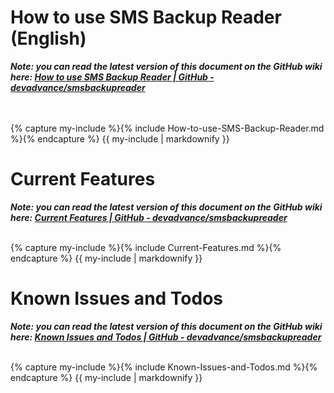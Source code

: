 
<div class="section materiallightgrey">
  <h1 class="section-header">How to use SMS Backup Reader (English)</h1>

  <div class="mdl-grid">
    <div class="mdl-cell mdl-cell--12-col">
      <p><i><b>Note: you can read the latest version of this document on the GitHub wiki here: <a href="https://github.com/devadvance/smsbackupreader/wiki/How-to-use-SMS-Backup-Reader">How to use SMS Backup Reader | GitHub - devadvance/smsbackupreader</a></b></i></p>
        <br />
        <br />
{% capture my-include %}{% include How-to-use-SMS-Backup-Reader.md %}{% endcapture %}
{{ my-include | markdownify }}
    </div>
  </div>
</div>

<div class="section materiallightgrey">
  <h1 class="section-header">Current Features</h1>

  <div class="mdl-grid">
    <div class="mdl-cell mdl-cell--12-col">
      <p><i><b>Note: you can read the latest version of this document on the GitHub wiki here: <a href="https://github.com/devadvance/smsbackupreader/wiki/Current-Features">Current Features | GitHub - devadvance/smsbackupreader</a></b></i></p>
        <br />
{% capture my-include %}{% include Current-Features.md %}{% endcapture %}
{{ my-include | markdownify }}
    </div>
  </div>

  <h1 class="section-header">Known Issues and Todos</h1>
  <div class="mdl-grid">
    <div class="mdl-cell mdl-cell--12-col">
      <p><i><b>Note: you can read the latest version of this document on the GitHub wiki here: <a href="https://github.com/devadvance/smsbackupreader/wiki/Known-Issues-and-Todos">Known Issues and Todos | GitHub - devadvance/smsbackupreader</a></b></i></p>
        <br />
{% capture my-include %}{% include Known-Issues-and-Todos.md %}{% endcapture %}
{{ my-include | markdownify }}
    </div>
  </div>
</div>